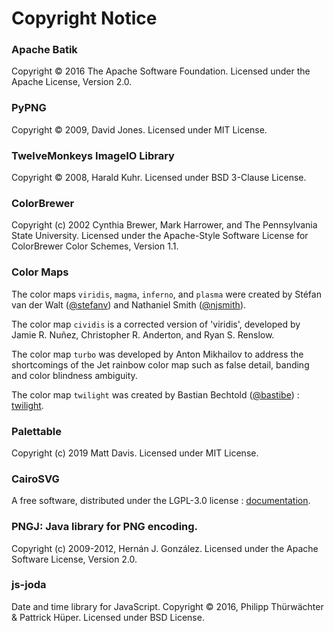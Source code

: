# Copyright Notice

### Apache Batik
Copyright © 2016 The Apache Software Foundation. Licensed under the Apache License, Version 2.0.

### PyPNG
Copyright © 2009, David Jones. Licensed under MIT License.

### TwelveMonkeys ImageIO Library
Copyright © 2008, Harald Kuhr. Licensed under BSD 3-Clause License.

### ColorBrewer
Copyright (c) 2002 Cynthia Brewer, Mark Harrower, and The Pennsylvania State University.
Licensed under the Apache-Style Software License for ColorBrewer Color Schemes, Version 1.1.

### Color Maps

The color maps `viridis`, `magma`, `inferno`, and `plasma` were created by
Stéfan van der Walt ([@stefanv](https://github.com/stefanv)) and Nathaniel Smith ([@njsmith](https://github.com/njsmith)). 

The color map `cividis` is a corrected version of 'viridis', developed by
Jamie R. Nuñez, Christopher R. Anderton, and Ryan S. Renslow.

The color map `turbo` was developed by Anton Mikhailov to address the
shortcomings of the Jet rainbow color map such as false detail, banding and
color blindness ambiguity. 

The color map `twilight` was created by Bastian Bechtold ([@bastibe](https://github.com/bastibe)) : [twilight](https://github.com/bastibe/twilight).

### Palettable
Copyright (c) 2019 Matt Davis. Licensed under MIT License.

### CairoSVG
A free software, distributed under the LGPL-3.0 license : [documentation](https://cairosvg.org/documentation/).

### PNGJ: Java library for PNG encoding.
Copyright (c) 2009-2012, Hernán J. González.
Licensed under the Apache Software License, Version 2.0.

### js-joda
Date and time library for JavaScript.
Copyright © 2016, Philipp Thürwächter & Pattrick Hüper. Licensed under BSD License.

